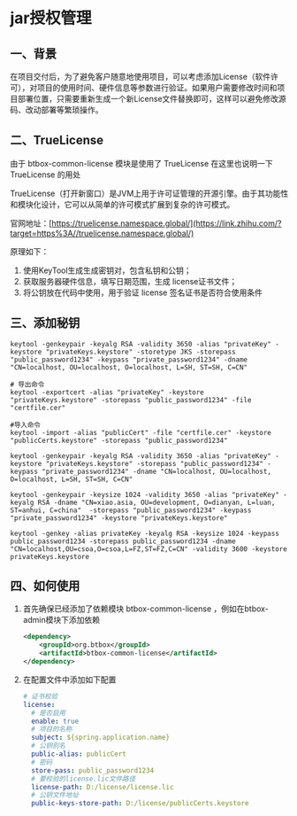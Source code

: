 # jar授权管理



## 一、背景

在项目交付后，为了避免客户随意地使用项目，可以考虑添加License（软件许可），对项目的使用时间、硬件信息等参数进行验证。如果用户需要修改时间和项目部署位置，只需要重新生成一个新License文件替换即可，这样可以避免修改源码、改动部署等繁琐操作。



## **二、TrueLicense**

由于 btbox-common-license 模块是使用了 TrueLicense 在这里也说明一下 TrueLicense 的用处

TrueLicense（打开新窗口）是JVM上用于许可证管理的开源引擎。由于其功能性和模块化设计，它可以从简单的许可模式扩展到复杂的许可模式。

官网地址：[https://truelicense.namespace.global/](https://link.zhihu.com/?target=https%3A//truelicense.namespace.global/)

原理如下：

1. 使用KeyTool生成生成密钥对，包含私钥和公钥；
2. 获取服务器硬件信息，填写日期范围，生成 license证书文件；
3. 将公钥放在代码中使用，用于验证 license 签名证书是否符合使用条件



## 三、添加秘钥

```shell
keytool -genkeypair -keyalg RSA -validity 3650 -alias "privateKey" -keystore "privateKeys.keystore" -storetype JKS -storepass "public_password1234" -keypass "private_password1234" -dname "CN=localhost, OU=localhost, O=localhost, L=SH, ST=SH, C=CN"

# 导出命令
keytool -exportcert -alias "privateKey" -keystore "privateKeys.keystore" -storepass "public_password1234" -file "certfile.cer"

#导入命令
keytool -import -alias "publicCert" -file "certfile.cer" -keystore "publicCerts.keystore" -storepass "public_password1234"
```

```shell
keytool -genkeypair -keyalg RSA -validity 3650 -alias "privateKey" -keystore "privateKeys.keystore" -storepass "public_password1234" -keypass "private_password1234" -dname "CN=localhost, OU=localhost, O=localhost, L=SH, ST=SH, C=CN"
```



```shell
keytool -genkeypair -keysize 1024 -validity 3650 -alias "privateKey" -keyalg RSA -dname "CN=xiao.asia, OU=development, O=dianyan, L=luan, ST=anhui, C=china"  -storepass "public_password1234" -keypass "private_password1234" -keystore "privateKeys.keystore"
```



```
keytool -genkey -alias privateKey -keyalg RSA -keysize 1024 -keypass public_password1234 -storepass public_password1234 -dname "CN=localhost,OU=csoa,O=csoa,L=FZ,ST=FZ,C=CN" -validity 3600 -keystore privateKeys.keystore
```







## 四、如何使用

1. 首先确保已经添加了依赖模块 btbox-common-license ，例如在btbox-admin模块下添加依赖

   ```xml
   <dependency>
       <groupId>org.btbox</groupId>
       <artifactId>btbox-common-license</artifactId>
   </dependency>
   ```

2. 在配置文件中添加如下配置

   ```yml
   # 证书校验
   license:
     # 是否启用
     enable: true
     # 项目的名称
     subject: ${spring.application.name}
     # 公钥别名
     public-alias: publicCert
     # 密码
     store-pass: public_password1234
     # 要校验的license.lic文件路径
     license-path: D:/license/license.lic
     # 公钥文件地址
     public-keys-store-path: D:/license/publicCerts.keystore
   ```

   